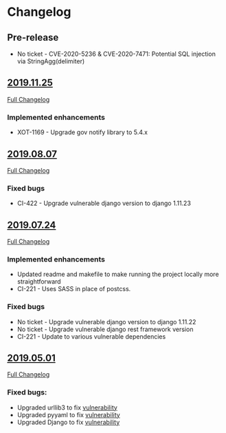 # Changelog

## Pre-release
- No ticket - CVE-2020-5236 & CVE-2020-7471: Potential SQL injection via StringAgg(delimiter)

## [2019.11.25](https://github.com/uktrade/invest-pir-api/releases/tag/2019.11.25)
[Full Changelog](https://github.com/uktrade/invest-pir-api/compare/2019.08.07...2019.11.25)

### Implemented enhancements
- XOT-1169 - Upgrade gov notify library to 5.4.x

## [2019.08.07](https://github.com/uktrade/invest-pir-api/releases/tag/2019.08.07)
[Full Changelog](https://github.com/uktrade/invest-pir-api/compare/2019.07.24...2019.08.07)

### Fixed bugs
- CI-422 - Upgrade vulnerable django version to django 1.11.23

## [2019.07.24](https://github.com/uktrade/invest-pir-api/releases/tag/2019.07.24)
[Full Changelog](https://github.com/uktrade/invest-pir-api/compare/2019.05.01...2019.07.24)

### Implemented enhancements
- Updated readme and makefile to make running the project locally more straightforward
- CI-221 - Uses SASS in place of postcss.

### Fixed bugs
- No ticket - Upgrade vulnerable django version to django 1.11.22
- No ticket - Upgrade vulnerable django rest framework version
- CI-221 - Update to various vulnerable dependencies


## [2019.05.01](https://github.com/uktrade/invest-pir-api/releases/tag/2019.05.01)
[Full Changelog](https://github.com/uktrade/invest-pir-api/compare/v1.3.0_1...2019.05.01)

### Fixed bugs:

- Upgraded urllib3 to fix [vulnerability](https://nvd.nist.gov/vuln/detail/CVE-2019-11324)
- Upgraded pyyaml to fix [vulnerability](https://nvd.nist.gov/vuln/detail/CVE-2017-18342)
- Upgraded Django to fix [vulnerability](https://nvd.nist.gov/vuln/detail/CVE-2019-6975)
